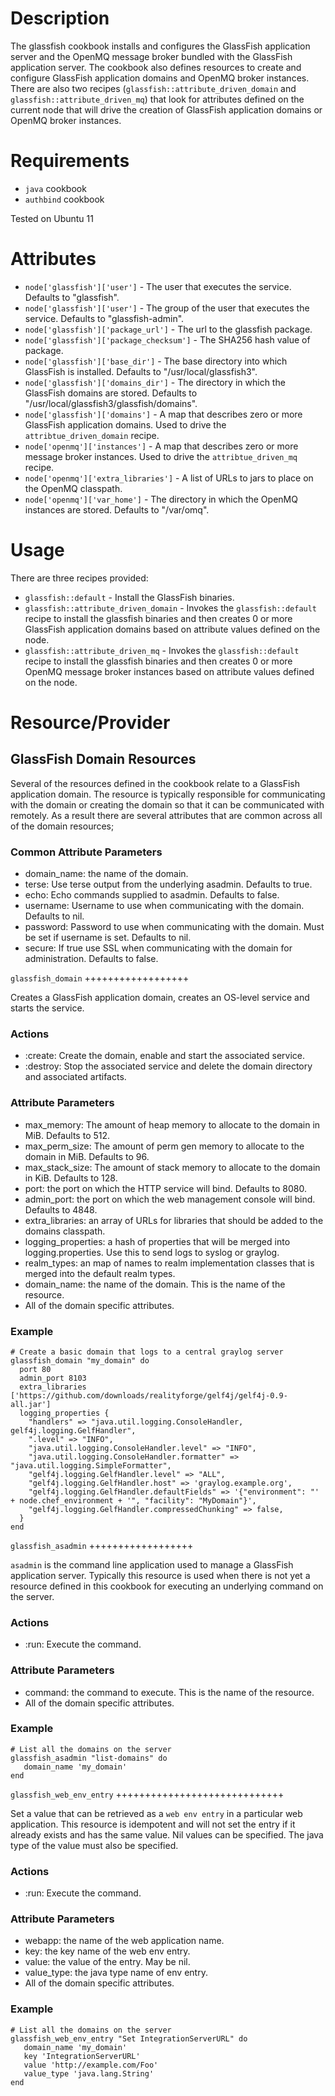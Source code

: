 Description
===========

The glassfish cookbook installs and configures the GlassFish application server and the OpenMQ message broker bundled
with the GlassFish application server. The cookbook also defines resources to create and configure GlassFish
application domains and OpenMQ broker instances. There are also two recipes (`glassfish::attribute_driven_domain` and
`glassfish::attribute_driven_mq`) that look for attributes defined on the current node that will drive the creation of
 GlassFish application domains or OpenMQ broker instances.

Requirements
============

* `java` cookbook
* `authbind` cookbook

Tested on Ubuntu 11

Attributes
==========

* `node['glassfish']['user']` - The user that executes the service. Defaults to "glassfish".
* `node['glassfish']['user']` - The group of the user that executes the service. Defaults to "glassfish-admin".
* `node['glassfish']['package_url']` - The url to the glassfish package.
* `node['glassfish']['package_checksum']` - The SHA256 hash value of package.
* `node['glassfish']['base_dir']` - The base directory into which GlassFish is installed. Defaults to "/usr/local/glassfish3".
* `node['glassfish']['domains_dir']` - The directory in which the GlassFish domains are stored. Defaults to "/usr/local/glassfish3/glassfish/domains".
* `node['glassfish']['domains']` - A map that describes zero or more GlassFish application domains. Used to drive the `attribtue_driven_domain` recipe.
* `node['openmq']['instances']` - A map that describes zero or more message broker instances. Used to drive the `attribtue_driven_mq` recipe.
* `node['openmq']['extra_libraries']` - A list of URLs to jars to place on the OpenMQ classpath.
* `node['openmq']['var_home']` - The directory in which the OpenMQ instances are stored. Defaults to "/var/omq".

Usage
=====

There are three recipes provided:

* `glassfish::default` - Install the GlassFish binaries.
* `glassfish::attribute_driven_domain` - Invokes the `glassfish::default` recipe to install the glassfish binaries and
  then creates 0 or more GlassFish application domains based on attribute values defined on the node.
* `glassfish::attribute_driven_mq` - Invokes the `glassfish::default` recipe to install the glassfish binaries and
  then creates 0 or more OpenMQ message broker instances based on attribute values defined on the node.


Resource/Provider
=================

GlassFish Domain Resources
--------------------------

Several of the resources defined in the cookbook relate to a GlassFish application domain. The resource is typically
responsible for communicating with the domain or creating the domain so that it can be communicated with remotely. As
a result there are several attributes that are common across all of the domain resources;

### Common Attribute Parameters

- domain_name: the name of the domain.
- terse: Use terse output from the underlying asadmin. Defaults to true.
- echo: Echo commands supplied to asadmin. Defaults to false.
- username: Username to use when communicating with the domain. Defaults to nil.
- password: Password to use when communicating with the domain. Must be set if username is set. Defaults to nil.
- secure: If true use SSL when communicating with the domain for administration. Defaults to false.

`glassfish_domain`
++++++++++++++++++

Creates a GlassFish application domain, creates an OS-level service and starts the service.

### Actions

- :create: Create the domain, enable and start the associated service.
- :destroy: Stop the associated service and delete the domain directory and associated artifacts.

### Attribute Parameters

- max_memory: The amount of heap memory to allocate to the domain in MiB. Defaults to 512.
- max_perm_size: The amount of perm gen memory to allocate to the domain in MiB. Defaults to 96.
- max_stack_size: The amount of stack memory to allocate to the domain in KiB. Defaults to 128.
- port: the port on which the HTTP service will bind. Defaults to 8080.
- admin_port: the port on which the web management console will bind. Defaults to 4848.
- extra_libraries: an array of URLs for libraries that should be added to the domains classpath.
- logging_properties: a hash of properties that will be merged into logging.properties. Use this to send logs to
  syslog or graylog.
- realm_types: an map of names to realm implementation classes that is merged into the default realm types.
- domain_name: the name of the domain. This is the name of the resource.
- All of the domain specific attributes.

### Example

    # Create a basic domain that logs to a central graylog server
    glassfish_domain "my_domain" do
      port 80
      admin_port 8103
      extra_libraries ['https://github.com/downloads/realityforge/gelf4j/gelf4j-0.9-all.jar']
      logging_properties {
        "handlers" => "java.util.logging.ConsoleHandler, gelf4j.logging.GelfHandler",
        ".level" => "INFO",
        "java.util.logging.ConsoleHandler.level" => "INFO",
        "java.util.logging.ConsoleHandler.formatter" => "java.util.logging.SimpleFormatter",
        "gelf4j.logging.GelfHandler.level" => "ALL",
        "gelf4j.logging.GelfHandler.host" => 'graylog.example.org',
        "gelf4j.logging.GelfHandler.defaultFields" => '{"environment": "' + node.chef_environment + '", "facility": "MyDomain"}',
        "gelf4j.logging.GelfHandler.compressedChunking" => false,
      }
    end

`glassfish_asadmin`
++++++++++++++++++

`asadmin` is the command line application used to manage a GlassFish application server. Typically this resource is
used when there is not yet a resource defined in this cookbook for executing an underlying command on the server.

### Actions

- :run: Execute the command.

### Attribute Parameters

- command: the command to execute. This is the name of the resource.
- All of the domain specific attributes.

### Example

    # List all the domains on the server
    glassfish_asadmin "list-domains" do
       domain_name 'my_domain'
    end

`glassfish_web_env_entry`
+++++++++++++++++++++++++++++

Set a value that can be retrieved as a `web env entry` in a particular web application. This resource is idempotent and
will not set the entry if it already exists and has the same value. Nil values can be specified. The java type of the
value must also be specified.

### Actions

- :run: Execute the command.

### Attribute Parameters

- webapp: the name of the web application name.
- key: the key name of the web env entry.
- value: the value of the entry. May be nil.
- value_type: the java type name of env entry.
- All of the domain specific attributes.

### Example

    # List all the domains on the server
    glassfish_web_env_entry "Set IntegrationServerURL" do
       domain_name 'my_domain'
       key 'IntegrationServerURL'
       value 'http://example.com/Foo'
       value_type 'java.lang.String'
    end

